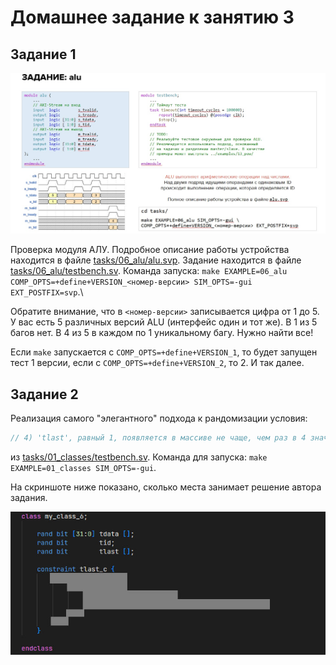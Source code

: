 # Домашнее задание к занятию 3

## Задание 1

![](./pic/task_1.jpg)

Проверка модуля АЛУ. Подробное описание работы устройства находится в файле [tasks/06_alu/alu.svp](https://github.com/serge0699/verif_elective_miet/blob/main/lesson_3/tasks/06_alu/alu.svp). Задание находится в файле [tasks/06_alu/testbench.sv](https://github.com/serge0699/verif_elective_miet/blob/main/lesson_3/tasks/06_alu/testbench.sv). Команда запуска: `make EXAMPLE=06_alu COMP_OPTS=+define+VERSION_<номер-версии> SIM_OPTS=-gui EXT_POSTFIX=svp`.\

Обратите внимание, что в `<номер-версии>` записывается цифра от 1 до 5. У вас есть 5 различных версий ALU (интерфейс один и тот же). В 1 из 5 багов нет. В 4 из 5 в каждом по 1 уникальному багу. Нужно найти все!

Если `make` запускается с `COMP_OPTS=+define+VERSION_1`, то будет запущен тест 1 версии, если с `COMP_OPTS=+define+VERSION_2`, то 2. И так далее.

## Задание 2

Реализация самого "элегантного" подхода к рандомизации условия:

```verilog
// 4) 'tlast', равный 1, появляется в массиве не чаще, чем раз в 4 значения
```

из [tasks/01_classes/testbench.sv](https://github.com/serge0699/verif_elective_miet/blob/main/lesson_4/tasks/01_classes/testbench.sv). Команда для запуска: `make EXAMPLE=01_classes SIM_OPTS=-gui`.

На скриншоте ниже показано, сколько места занимает решение автора задания.

![](./pic/task_2.jpg)
